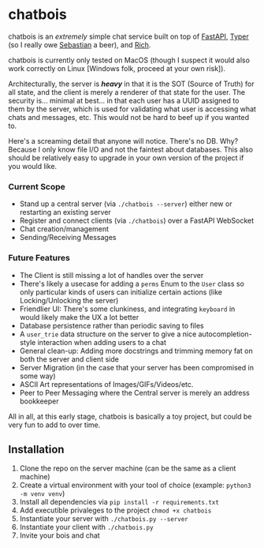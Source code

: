 # chatbois
chatbois is an *extremely* simple chat service built on top of [FastAPI](https://fastapi.tiangolo.com/), [Typer](https://typer.tiangolo.com/) (so I really owe [Sebastian](https://x.com/tiangolo) a beer), and [Rich](https://rich.readthedocs.io/en/latest/introduction.html).

chatbois is currently only tested on MacOS (though I suspect it would also work correctly on Linux [Windows folk, proceed at your own risk]).

Architecturally, the server is ***heavy*** in that it is the SOT (Source of Truth) for all state, and the client is merely a renderer of that state for the user. The security is... minimal at best... in that each user has a UUID assigned to them by the server, which is used for validating what user is accessing what chats and messages, etc. This would not be hard to beef up if you wanted to.

Here's a screaming detail that anyone will notice. There's no DB. Why? Because I only know file I/O and not the faintest about databases. This also should be relatively easy to upgrade in your own version of the project if you would like.

### Current Scope
- Stand up a central server (via `./chatbois --server`) either new or restarting an existing server
- Register and connect clients (via `./chatbois`) over a FastAPI WebSocket
- Chat creation/management
- Sending/Receiving Messages

### Future Features
- The Client is still missing a lot of handles over the server
- There's likely a usecase for adding a `perms` Enum to the `User` class so only particular kinds of users can initialize certain actions (like Locking/Unlocking the server)
- Friendlier UI: There's some clunkiness, and integrating `keyboard` in would likely make the UX a lot better
- Database persistence rather than periodic saving to files
- A `user_trie` data structure on the server to give a nice autocompletion-style interaction when adding users to a chat
- General clean-up: Adding more docstrings and trimming memory fat on both the server and client side
- Server Migration (in the case that your server has been compromised in some way)
- ASCII Art representations of Images/GIFs/Videos/etc.
- Peer to Peer Messaging where the Central server is merely an address bookkeeper

All in all, at this early stage, chatbois is basically a toy project, but could be very fun to add to over time.

## Installation
1. Clone the repo on the server machine (can be the same as a client machine)
2. Create a virtual environment with your tool of choice (example: `python3 -m venv venv`)
3. Install all dependencies via `pip install -r requirements.txt`
4. Add executible privaleges to the project `chmod +x chatbois`
5. Instantiate your server with `./chatbois.py --server`
6. Instantiate your client with `./chatbois.py`
7. Invite your bois and chat
